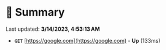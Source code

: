 # 📖 Summary
Last updated: **3/14/2023, 4:53:13 AM**

- `GET` [https://google.com](https://google.com) - **Up** (133ms)
